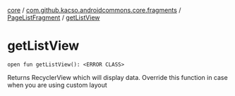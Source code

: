 [core](../../index.md) / [com.github.kacso.androidcommons.core.fragments](../index.md) / [PageListFragment](index.md) / [getListView](.)

# getListView

`open fun getListView(): <ERROR CLASS>`

Returns RecyclerView which will display data.
Override this function in case when you are using custom layout

